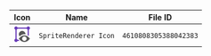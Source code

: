 | Icon | Name | File ID |
| ---  | ---  | ---     |
| ![](SpriteRenderer%20Icon.png) | `SpriteRenderer Icon` | `4610808305388042383` |
